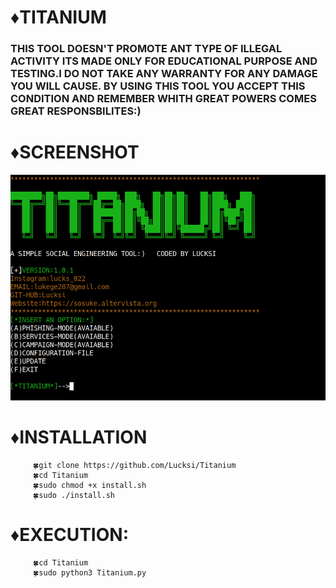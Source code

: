 
# ♦️TITANIUM
   ### THIS TOOL DOESN'T PROMOTE ANT TYPE OF ILLEGAL ACTIVITY ITS MADE ONLY FOR EDUCATIONAL PURPOSE AND TESTING.I DO NOT TAKE ANY WARRANTY FOR ANY DAMAGE YOU WILL CAUSE. BY USING THIS TOOL YOU ACCEPT THIS CONDITION AND REMEMBER WHITH GREAT POWERS COMES GREAT RESPONSBILITES:)


# ♦️SCREENSHOT
   ![Screenshot](Screenshot/image.png)
   # ♦️INSTALLATION
         🍀git clone https://github.com/Lucksi/Titanium
         🍀cd Titanium
         🍀sudo chmod +x install.sh
         🍀sudo ./install.sh
   # ♦️EXECUTION:
         🍀cd Titanium 
         🍀sudo python3 Titanium.py 
